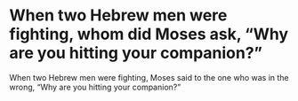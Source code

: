 # When two Hebrew men were fighting, whom did Moses ask, “Why are you hitting your companion?”

When two Hebrew men were fighting, Moses said to the one who was in the wrong, “Why are you hitting your companion?”
